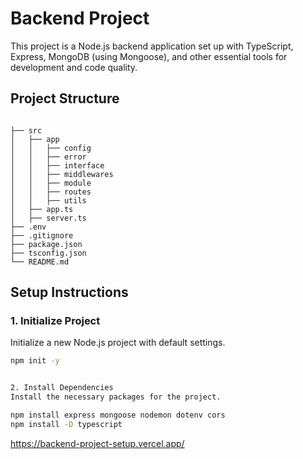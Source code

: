 # Backend Project

This project is a Node.js backend application set up with TypeScript, Express, MongoDB (using Mongoose), and other essential tools for development and code quality.

## Project Structure

```

├── src
│   ├── app
│   │   ├── config
│   │   ├── error
│   │   ├── interface
│   │   ├── middlewares
│   │   ├── module
│   │   ├── routes
│   │   ├── utils
│   ├── app.ts
│   ├── server.ts
├── .env
├── .gitignore
├── package.json
├── tsconfig.json
└── README.md

```

## Setup Instructions

### 1. Initialize Project

Initialize a new Node.js project with default settings.

```sh
npm init -y


2. Install Dependencies
Install the necessary packages for the project.

npm install express mongoose nodemon dotenv cors
npm install -D typescript
```

https://backend-project-setup.vercel.app/
